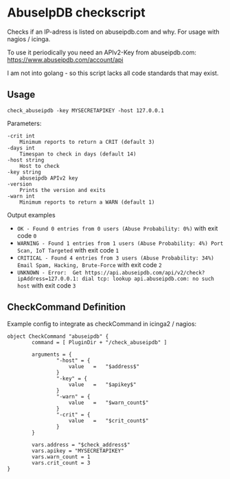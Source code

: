 # AbuseIpDB checkscript

Checks if an IP-adress is listed on abuseipdb.com and why. For usage with nagios / icinga.

To use it periodically you need an APIv2-Key from abuseipdb.com: https://www.abuseipdb.com/account/api

I am not into golang - so this script lacks all code standards that may exist.

## Usage

```
check_abuseipdb -key MYSECRETAPIKEY -host 127.0.0.1
```

Parameters:
```
-crit int
    Minimum reports to return a CRIT (default 3)
-days int
    Timespan to check in days (default 14)
-host string
    Host to check
-key string
    abuseipdb APIv2 key
-version
    Prints the version and exits
-warn int
    Minimum reports to return a WARN (default 1)
```

Output examples
* `OK - Found 0 entries from 0 users (Abuse Probability: 0%)` with exit code `0`
* `WARNING - Found 1 entries from 1 users (Abuse Probability: 4%) Port Scan, IoT Targeted` with exit code `1`
* `CRITICAL - Found 4 entries from 3 users (Abuse Probability: 34%) Email Spam, Hacking, Brute-Force` with exit code `2`
* `UNKNOWN - Error:  Get https://api.abuseipdb.com/api/v2/check?ipAddress=127.0.0.1: dial tcp: lookup api.abuseipdb.com: no such host` with exit code `3`


## CheckCommand Definition
Example config to integrate as checkCommand in icinga2 / nagios:
```
object CheckCommand "abuseipdb" {
        command = [ PluginDir + "/check_abuseipdb" ]

        arguments = {
                "-host" = {
                    value   =   "$address$"
                }
                "-key" = {
                    value   =   "$apikey$"
                }
                "-warn" = { 
                    value   =   "$warn_count$"
                }
                "-crit" = {
                    value   =   "$crit_count$"
                }
        }

        vars.address = "$check_address$"
        vars.apikey = "MYSECRETAPIKEY"
        vars.warn_count = 1
        vars.crit_count = 3
}
```